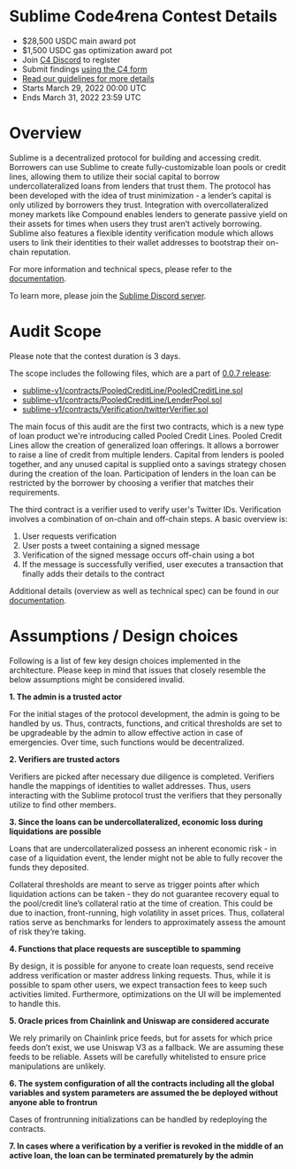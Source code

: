 # Sublime Code4rena Contest Details

- $28,500 USDC main award pot
- $1,500 USDC gas optimization award pot
- Join [C4 Discord](https://discord.gg/code4rena) to register
- Submit findings [using the C4 form](https://code4rena.com/contests/2022-03-sublime-contest/submit)
- [Read our guidelines for more details](https://docs.code4rena.com/roles/wardens)
- Starts March 29, 2022 00:00 UTC
- Ends March 31, 2022 23:59 UTC

# Overview

Sublime is a decentralized protocol for building and accessing credit. Borrowers can use Sublime to create fully-customizable loan pools or credit lines, allowing them to utilize their social capital to borrow undercollateralized loans from lenders that trust them. The protocol has been developed with the idea of trust minimization - a lender’s capital is only utilized by borrowers they trust. Integration with overcollateralized money markets like Compound enables lenders to generate passive yield on their assets for times when users they trust aren’t actively borrowing. Sublime also features a flexible identity verification module which allows users to link their identities to their wallet addresses to bootstrap their on-chain reputation.

For more information and technical specs, please refer to the [documentation](https://docs.sublime.finance/).

To learn more, please join the [Sublime Discord server](https://discord.gg/cnadj5hFwh).

# Audit Scope

Please note that the contest duration is 3 days.

The scope includes the following files, which are a part of [0.0.7 release](https://github.com/sublime-finance/sublime-v1/releases/tag/0.0.7):

- [sublime-v1/contracts/PooledCreditLine/PooledCreditLine.sol](https://github.com/sublime-finance/sublime-v1/blob/46536a6d25df4264c1b217bd3232af30355dcb95/contracts/PooledCreditLine/PooledCreditLine.sol)
- [sublime-v1/contracts/PooledCreditLine/LenderPool.sol](https://github.com/sublime-finance/sublime-v1/blob/46536a6d25df4264c1b217bd3232af30355dcb95/contracts/PooledCreditLine/LenderPool.sol)
- [sublime-v1/contracts/Verification/twitterVerifier.sol](https://github.com/sublime-finance/sublime-v1/blob/46536a6d25df4264c1b217bd3232af30355dcb95/contracts/Verification/twitterVerifier.sol)

The main focus of this audit are the first two contracts, which is a new type of loan product we're introducing called Pooled Credit Lines. Pooled Credit Lines allow the creation of generalized loan offerings. It allows a borrower to raise a line of credit from multiple lenders. Capital from lenders is pooled together, and any unused capital is supplied onto a savings strategy chosen during the creation of the loan. Participation of lenders in the loan can be restricted by the borrower by choosing a verifier that matches their requirements.

The third contract is a verifier used to verify user's Twitter IDs. Verification involves a combination of on-chain and off-chain steps. A basic overview is:

1. User requests verification
2. User posts a tweet containing a signed message
3. Verification of the signed message occurs off-chain using a bot
4. If the message is successfully verified, user executes a transaction that finally adds their details to the contract

Additional details (overview as well as technical spec) can be found in our [documentation](https://docs.sublime.finance/). 

# Assumptions / Design choices

Following is a list of few key design choices implemented in the architecture. Please keep in mind that issues that closely resemble the below assumptions might be considered invalid.

**1. The admin is a trusted actor**

For the initial stages of the protocol development, the admin is going to be handled by us. Thus, contracts, functions, and critical thresholds are set to be upgradeable by the admin to allow effective action in case of emergencies. Over time, such functions would be decentralized.

**2. Verifiers are trusted actors**

Verifiers are picked after necessary due diligence is completed. Verifiers handle the mappings of identities to wallet addresses. Thus, users interacting with the Sublime protocol trust the verifiers that they personally utilize to find other members.

**3. Since the loans can be undercollateralized, economic loss during liquidations are possible**

Loans that are undercollateralized possess an inherent economic risk - in case of a liquidation event, the lender might not be able to fully recover the funds they deposited.

Collateral thresholds are meant to serve as trigger points after which liquidation actions can be taken - they do not guarantee recovery equal to the pool/credit line’s collateral ratio at the time of creation. This could be due to inaction, front-running, high volatility in asset prices. Thus, collateral ratios serve as benchmarks for lenders to approximately assess the amount of risk they’re taking.

**4. Functions that place requests are susceptible to spamming**

By design, it is possible for anyone to create loan requests, send receive address verification or master address linking requests. Thus, while it is possible to spam other users, we expect transaction fees to keep such activities limited. Furthermore, optimizations on the UI will be implemented to handle this.

**5. Oracle prices from Chainlink and Uniswap are considered accurate**

We rely primarily on Chainlink price feeds, but for assets for which price feeds don’t exist, we use Uniswap V3 as a fallback. We are assuming these feeds to be reliable. Assets will be carefully whitelisted to ensure price manipulations are unlikely.

**6. The system configuration of all the contracts including all the global variables and system parameters are assumed the be deployed without anyone able to frontrun**

Cases of frontrunning initializations can be handled by redeploying the contracts.

**7. In cases where a verification by a verifier is revoked in the middle of an active loan, the loan can be terminated prematurely by the admin**
